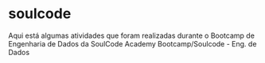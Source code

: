 # soulcode
Aqui está algumas atividades que foram realizadas durante o Bootcamp de Engenharia de Dados da SoulCode Academy
Bootcamp/Soulcode - Eng. de Dados
